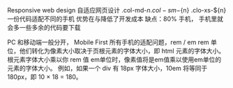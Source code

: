 Responsive web design 自适应网页设计
.col-md-${n}
.col-sm-${n}
.clo-xs-${n}
一份代码适配不同的手机 优势在与降低了开发成本 
缺点：80% 手机， 手机里就会多一些多余的代码要下载

PC 和移动端一般分开，
Mobile First 
    所有手机的适配问题，rem / em
    rem 单位，他们转化为像素大小取决于页根元素的字体大小，即 html 元素的字体大小。 根元素字体大小乘以你 rem 值
    em单位时，像素值将是em值乘以使用em单位的元素的字体大小。
        例如，如果一个 div 有 18px 字体大小，10em 将等同于 180px，即 10 × 18 = 180。